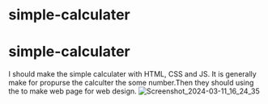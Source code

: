 # simple-calculater
# simple-calculater 
I should make the simple calculater with HTML, CSS and JS.
It is generally make for propurse the calculter the some number.Then they should using the to make web page for web design.
![Screenshot_2024-03-11_16_24_35](https://github.com/SURAJPROGRAMMER/simple-calculater/assets/154778009/a44f2902-2bfd-4ae7-ba02-c01d0cf7c548)
